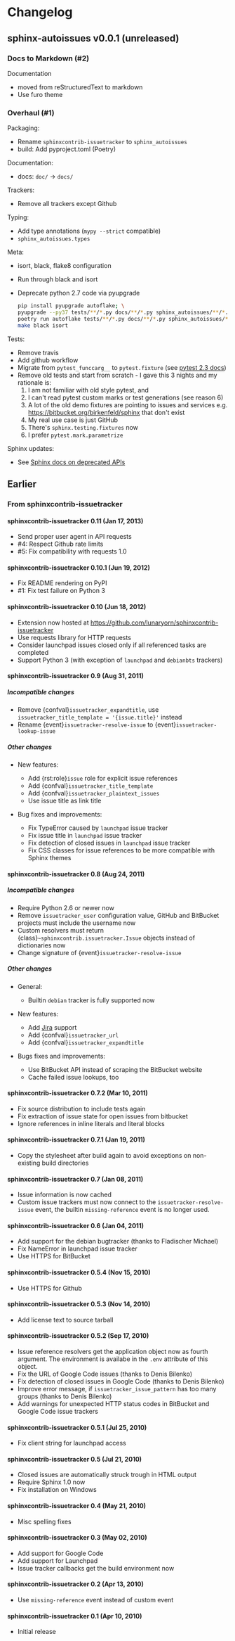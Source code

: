 # Changelog

## sphinx-autoissues v0.0.1 (unreleased)

### Docs to Markdown (#2)

Documentation

- moved from reStructuredText to markdown
- Use furo theme

### Overhaul (#1)

Packaging:

- Rename `sphinxcontrib-issuetracker` to `sphinx_autoissues`
- build: Add pyproject.toml (Poetry)

Documentation:

- docs: `doc/` -> `docs/`

Trackers:

- Remove all trackers except Github

Typing:

- Add type annotations (`mypy --strict` compatible)
- `sphinx_autoissues.types`

Meta:

- isort, black, flake8 configuration
- Run through black and isort
- Deprecate python 2.7 code via pyupgrade

  ```sh
  pip install pyupgrade autoflake; \
  pyupgrade --py37 tests/**/*.py docs/**/*.py sphinx_autoissues/**/*.py; \
  poetry run autoflake tests/**/*.py docs/**/*.py sphinx_autoissues/**/*.py -i --ignore-init-module-imports; \
  make black isort
  ```

Tests:

- Remove travis
- Add github workflow
- Migrate from `pytest_funccarg__` to `pytest.fixture` (see
  [pytest 2.3 docs](https://docs.pytest.org/en/7.0.x/funcarg_compare.html#shortcomings-of-the-previous-pytest-funcarg-mechanism))
- Remove old tests and start from scratch - I gave this 3 nights and my rationale is:
  1. I am not familiar with old style pytest, and
  2. I can't read pytest custom marks or test generations (see reason 6)
  3. A lot of the old demo fixtures are pointing to issues and services e.g.
     https://bitbucket.org/birkenfeld/sphinx that don't exist
  4. My real use case is just GitHub
  5. There's `sphinx.testing.fixtures` now
  6. I prefer `pytest.mark.parametrize`

Sphinx updates:

- See [Sphinx docs on deprecated APIs](https://www.sphinx-doc.org/en/master/extdev/deprecated.html)

## Earlier

### From sphinxcontrib-issuetracker

#### sphinxcontrib-issuetracker 0.11 (Jan 17, 2013)

- Send proper user agent in API requests
- #4: Respect Github rate limits
- #5: Fix compatibility with requests 1.0

#### sphinxcontrib-issuetracker 0.10.1 (Jun 19, 2012)

- Fix README rendering on PyPI
- #1: Fix test failure on Python 3

#### sphinxcontrib-issuetracker 0.10 (Jun 18, 2012)

- Extension now hosted at <https://github.com/lunaryorn/sphinxcontrib-issuetracker>
- Use requests library for HTTP requests
- Consider launchpad issues closed only if all referenced tasks are completed
- Support Python 3 (with exception of `launchpad` and `debianbts` trackers)

#### sphinxcontrib-issuetracker 0.9 (Aug 31, 2011)

##### Incompatible changes

- Remove {confval}`issuetracker_expandtitle`, use `issuetracker_title_template = '{issue.title}'`
  instead
- Rename {event}`issuetracker-resolve-issue` to {event}`issuetracker-lookup-issue`

##### Other changes

- New features:

  - Add {rst:role}`issue` role for explicit issue references
  - Add {confval}`issuetracker_title_template`
  - Add {confval}`issuetracker_plaintext_issues`
  - Use issue title as link title

- Bug fixes and improvements:

  - Fix TypeError caused by `launchpad` issue tracker
  - Fix issue title in `launchpad` issue tracker
  - Fix detection of closed issues in `launchpad` issue tracker
  - Fix CSS classes for issue references to be more compatible with Sphinx themes

#### sphinxcontrib-issuetracker 0.8 (Aug 24, 2011)

##### Incompatible changes

- Require Python 2.6 or newer now
- Remove `issuetracker_user` configuration value, GitHub and BitBucket projects must include the
  username now
- Custom resolvers must return {class}`~sphinxcontrib.issuetracker.Issue` objects instead of
  dictionaries now
- Change signature of {event}`issuetracker-resolve-issue`

##### Other changes

- General:

  - Builtin `debian` tracker is fully supported now

- New features:

  - Add [Jira] support
  - Add {confval}`issuetracker_url`
  - Add {confval}`issuetracker_expandtitle`

- Bugs fixes and improvements:

  - Use BitBucket API instead of scraping the BitBucket website
  - Cache failed issue lookups, too

#### sphinxcontrib-issuetracker 0.7.2 (Mar 10, 2011)

- Fix source distribution to include tests again
- Fix extraction of issue state for open issues from bitbucket
- Ignore references in inline literals and literal blocks

#### sphinxcontrib-issuetracker 0.7.1 (Jan 19, 2011)

- Copy the stylesheet after build again to avoid exceptions on non-existing build directories

#### sphinxcontrib-issuetracker 0.7 (Jan 08, 2011)

- Issue information is now cached
- Custom issue trackers must now connect to the `issuetracker-resolve-issue` event, the builtin
  `missing-reference` event is no longer used.

#### sphinxcontrib-issuetracker 0.6 (Jan 04, 2011)

- Add support for the debian bugtracker (thanks to Fladischer Michael)
- Fix NameError in launchpad issue tracker
- Use HTTPS for BitBucket

#### sphinxcontrib-issuetracker 0.5.4 (Nov 15, 2010)

- Use HTTPS for Github

#### sphinxcontrib-issuetracker 0.5.3 (Nov 14, 2010)

- Add license text to source tarball

#### sphinxcontrib-issuetracker 0.5.2 (Sep 17, 2010)

- Issue reference resolvers get the application object now as fourth argument. The environment is
  availabe in the `.env` attribute of this object.
- Fix the URL of Google Code issues (thanks to Denis Bilenko)
- Fix detection of closed issues in Google Code (thanks to Denis Bilenko)
- Improve error message, if `issuetracker_issue_pattern` has too many groups (thanks to Denis
  Bilenko)
- Add warnings for unexpected HTTP status codes in BitBucket and Google Code issue trackers

#### sphinxcontrib-issuetracker 0.5.1 (Jul 25, 2010)

- Fix client string for launchpad access

#### sphinxcontrib-issuetracker 0.5 (Jul 21, 2010)

- Closed issues are automatically struck trough in HTML output
- Require Sphinx 1.0 now
- Fix installation on Windows

#### sphinxcontrib-issuetracker 0.4 (May 21, 2010)

- Misc spelling fixes

#### sphinxcontrib-issuetracker 0.3 (May 02, 2010)

- Add support for Google Code
- Add support for Launchpad
- Issue tracker callbacks get the build environment now

#### sphinxcontrib-issuetracker 0.2 (Apr 13, 2010)

- Use `missing-reference` event instead of custom event

#### sphinxcontrib-issuetracker 0.1 (Apr 10, 2010)

- Initial release

[jira]: http://www.atlassian.com/software/jira/

<!---
vim: set filetype=markdown:
-->
